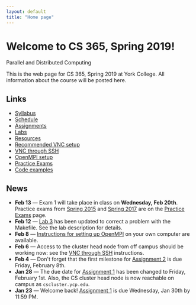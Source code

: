 ```yaml
---
layout: default
title: "Home page"
---
```


# Welcome to CS 365, Spring 2019!

<div id="subtitle">Parallel and Distributed Computing</div>

This is the web page for CS 365, Spring 2019 at York College.  All information about the course will be posted here.

## Links

* [Syllabus](syllabus.html)
* [Schedule](schedule.html)
* [Assignments](assign/index.html)
* [Labs](labs/index.html)
* [Resources](resources.html)
* [Recommended VNC setup](vncSetup.html)
* [VNC through SSH](vncSshTunnel.html)
* [OpenMPI setup](openmpiSetup.html)
* [Practice Exams](practice/index.html)
* [Code examples](examples/index.html)

## News

* **Feb 13** &mdash; Exam 1 will take place in class on **Wednesday, Feb 20th**.  Practice exams from [Spring 2015](https://ycpcs.github.io/cs365-spring2015/) and [Spring 2017](https://ycpcs.github.io/cs365-spring2017/) are on the [Practice Exams](practice/index.html) page.
* **Feb 12** &mdash; [Lab 3](labs/lab03.html) has been updated to correct a problem with the Makefile.  See the lab description for details.
* **Feb 8** &mdash; [Instructions for setting up OpenMPI](openmpiSetup.html) on your own computer are available.
* **Feb 6** &mdash; Access to the cluster head node from off campus should be working now: see the [VNC through SSH](vncSshTunnel.html) instructions.
* **Feb 4** &mdash; Don't forget that the first milestone for [Assignment 2](assign/assign02.html) is due Friday, February 8th.
* **Jan 28** &mdash; The due date for [Assignment 1](assign/assign01.html) has been changed to Friday, February 1st.  Also, the CS cluster head node is now reachable on campus as `cscluster.ycp.edu`.
* **Jan 23** &mdash; Welcome back! [Assignment 1](assign/assign01.html) is due Wednesday, Jan 30th by 11:59 PM.
